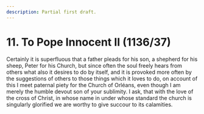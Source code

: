 ```yaml
---
description: Partial first draft.
---
```


# 11. To Pope Innocent II \(1136/37\)

Certainly it is superfluous that a father pleads for his son, a shepherd for his sheep, Peter for his Church, but since often the soul freely hears from others what also it desires to do by itself, and it is provoked more often by the suggestions of others to those things which it loves to do, on account of this I meet paternal piety for the Church of Orléans, even though I am merely the humble devout son of your sublimity. I ask, that with the love of the cross of Christ, in whose name in under whose standard the church is singularly glorified we are worthy to give succour to its calamities.

